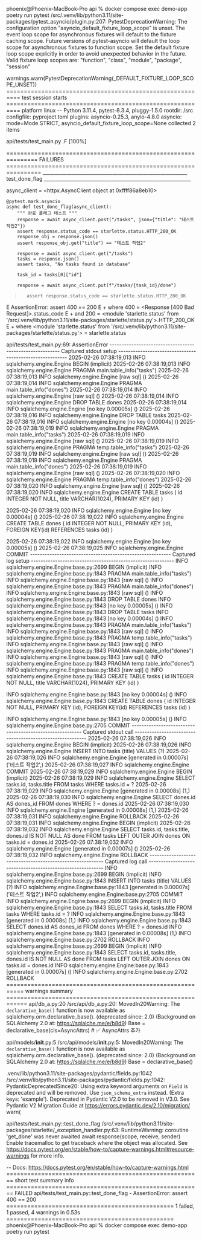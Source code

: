 phoenix@Phoenix-MacBook-Pro api % docker compose exec demo-app poetry run pytest
/src/.venv/lib/python3.11/site-packages/pytest_asyncio/plugin.py:207: PytestDeprecationWarning: The configuration option "asyncio_default_fixture_loop_scope" is unset.
The event loop scope for asynchronous fixtures will default to the fixture caching scope. Future versions of pytest-asyncio will default the loop scope for asynchronous fixtures to function scope. Set the default fixture loop scope explicitly in order to avoid unexpected behavior in the future. Valid fixture loop scopes are: "function", "class", "module", "package", "session"

  warnings.warn(PytestDeprecationWarning(_DEFAULT_FIXTURE_LOOP_SCOPE_UNSET))
========================================================== test session starts ==========================================================
platform linux -- Python 3.11.4, pytest-8.3.4, pluggy-1.5.0
rootdir: /src
configfile: pyproject.toml
plugins: asyncio-0.25.3, anyio-4.8.0
asyncio: mode=Mode.STRICT, asyncio_default_fixture_loop_scope=None
collected 2 items                                                                                                                       

api/tests/test_main.py .F                                                                                                         [100%]

=============================================================== FAILURES ================================================================
____________________________________________________________ test_done_flag _____________________________________________________________

async_client = <httpx.AsyncClient object at 0xffff86a8eb10>

    @pytest.mark.asyncio
    async def test_done_flag(async_client):
        """ 완료 플래그 테스트 """
        response = await async_client.post("/tasks", json={"title": "테스트 작업2"})
        assert response.status_code == starlette.status.HTTP_200_OK
        response_obj = response.json()
        assert response_obj.get("title") == "테스트 작업2"
    
        response = await async_client.get("/tasks")
        tasks = response.json()
        assert tasks, "No tasks found in database"
    
        task_id = tasks[0]["id"]
    
        response = await async_client.put(f"/tasks/{task_id}/done")
>       assert response.status_code == starlette.status.HTTP_200_OK
E       AssertionError: assert 400 == 200
E        +  where 400 = <Response [400 Bad Request]>.status_code
E        +  and   200 = <module 'starlette.status' from '/src/.venv/lib/python3.11/site-packages/starlette/status.py'>.HTTP_200_OK
E        +    where <module 'starlette.status' from '/src/.venv/lib/python3.11/site-packages/starlette/status.py'> = starlette.status

api/tests/test_main.py:69: AssertionError
--------------------------------------------------------- Captured stdout setup ---------------------------------------------------------
2025-02-26 07:38:19,013 INFO sqlalchemy.engine.Engine BEGIN (implicit)
2025-02-26 07:38:19,013 INFO sqlalchemy.engine.Engine PRAGMA main.table_info("tasks")
2025-02-26 07:38:19,013 INFO sqlalchemy.engine.Engine [raw sql] ()
2025-02-26 07:38:19,014 INFO sqlalchemy.engine.Engine PRAGMA main.table_info("dones")
2025-02-26 07:38:19,014 INFO sqlalchemy.engine.Engine [raw sql] ()
2025-02-26 07:38:19,014 INFO sqlalchemy.engine.Engine 
DROP TABLE dones
2025-02-26 07:38:19,014 INFO sqlalchemy.engine.Engine [no key 0.00005s] ()
2025-02-26 07:38:19,016 INFO sqlalchemy.engine.Engine 
DROP TABLE tasks
2025-02-26 07:38:19,016 INFO sqlalchemy.engine.Engine [no key 0.00004s] ()
2025-02-26 07:38:19,019 INFO sqlalchemy.engine.Engine PRAGMA main.table_info("tasks")
2025-02-26 07:38:19,019 INFO sqlalchemy.engine.Engine [raw sql] ()
2025-02-26 07:38:19,019 INFO sqlalchemy.engine.Engine PRAGMA temp.table_info("tasks")
2025-02-26 07:38:19,019 INFO sqlalchemy.engine.Engine [raw sql] ()
2025-02-26 07:38:19,019 INFO sqlalchemy.engine.Engine PRAGMA main.table_info("dones")
2025-02-26 07:38:19,019 INFO sqlalchemy.engine.Engine [raw sql] ()
2025-02-26 07:38:19,020 INFO sqlalchemy.engine.Engine PRAGMA temp.table_info("dones")
2025-02-26 07:38:19,020 INFO sqlalchemy.engine.Engine [raw sql] ()
2025-02-26 07:38:19,020 INFO sqlalchemy.engine.Engine 
CREATE TABLE tasks (
        id INTEGER NOT NULL, 
        title VARCHAR(1024), 
        PRIMARY KEY (id)
)


2025-02-26 07:38:19,020 INFO sqlalchemy.engine.Engine [no key 0.00004s] ()
2025-02-26 07:38:19,022 INFO sqlalchemy.engine.Engine 
CREATE TABLE dones (
        id INTEGER NOT NULL, 
        PRIMARY KEY (id), 
        FOREIGN KEY(id) REFERENCES tasks (id)
)


2025-02-26 07:38:19,022 INFO sqlalchemy.engine.Engine [no key 0.00005s] ()
2025-02-26 07:38:19,025 INFO sqlalchemy.engine.Engine COMMIT
---------------------------------------------------------- Captured log setup -----------------------------------------------------------
INFO     sqlalchemy.engine.Engine:base.py:2699 BEGIN (implicit)
INFO     sqlalchemy.engine.Engine:base.py:1843 PRAGMA main.table_info("tasks")
INFO     sqlalchemy.engine.Engine:base.py:1843 [raw sql] ()
INFO     sqlalchemy.engine.Engine:base.py:1843 PRAGMA main.table_info("dones")
INFO     sqlalchemy.engine.Engine:base.py:1843 [raw sql] ()
INFO     sqlalchemy.engine.Engine:base.py:1843 
DROP TABLE dones
INFO     sqlalchemy.engine.Engine:base.py:1843 [no key 0.00005s] ()
INFO     sqlalchemy.engine.Engine:base.py:1843 
DROP TABLE tasks
INFO     sqlalchemy.engine.Engine:base.py:1843 [no key 0.00004s] ()
INFO     sqlalchemy.engine.Engine:base.py:1843 PRAGMA main.table_info("tasks")
INFO     sqlalchemy.engine.Engine:base.py:1843 [raw sql] ()
INFO     sqlalchemy.engine.Engine:base.py:1843 PRAGMA temp.table_info("tasks")
INFO     sqlalchemy.engine.Engine:base.py:1843 [raw sql] ()
INFO     sqlalchemy.engine.Engine:base.py:1843 PRAGMA main.table_info("dones")
INFO     sqlalchemy.engine.Engine:base.py:1843 [raw sql] ()
INFO     sqlalchemy.engine.Engine:base.py:1843 PRAGMA temp.table_info("dones")
INFO     sqlalchemy.engine.Engine:base.py:1843 [raw sql] ()
INFO     sqlalchemy.engine.Engine:base.py:1843 
CREATE TABLE tasks (
        id INTEGER NOT NULL, 
        title VARCHAR(1024), 
        PRIMARY KEY (id)
)


INFO     sqlalchemy.engine.Engine:base.py:1843 [no key 0.00004s] ()
INFO     sqlalchemy.engine.Engine:base.py:1843 
CREATE TABLE dones (
        id INTEGER NOT NULL, 
        PRIMARY KEY (id), 
        FOREIGN KEY(id) REFERENCES tasks (id)
)


INFO     sqlalchemy.engine.Engine:base.py:1843 [no key 0.00005s] ()
INFO     sqlalchemy.engine.Engine:base.py:2705 COMMIT
--------------------------------------------------------- Captured stdout call ----------------------------------------------------------
2025-02-26 07:38:19,026 INFO sqlalchemy.engine.Engine BEGIN (implicit)
2025-02-26 07:38:19,026 INFO sqlalchemy.engine.Engine INSERT INTO tasks (title) VALUES (?)
2025-02-26 07:38:19,026 INFO sqlalchemy.engine.Engine [generated in 0.00007s] ('테스트 작업2',)
2025-02-26 07:38:19,027 INFO sqlalchemy.engine.Engine COMMIT
2025-02-26 07:38:19,029 INFO sqlalchemy.engine.Engine BEGIN (implicit)
2025-02-26 07:38:19,029 INFO sqlalchemy.engine.Engine SELECT tasks.id, tasks.title 
FROM tasks 
WHERE tasks.id = ?
2025-02-26 07:38:19,029 INFO sqlalchemy.engine.Engine [generated in 0.00008s] (1,)
2025-02-26 07:38:19,030 INFO sqlalchemy.engine.Engine SELECT dones.id AS dones_id 
FROM dones 
WHERE ? = dones.id
2025-02-26 07:38:19,030 INFO sqlalchemy.engine.Engine [generated in 0.00008s] (1,)
2025-02-26 07:38:19,031 INFO sqlalchemy.engine.Engine ROLLBACK
2025-02-26 07:38:19,031 INFO sqlalchemy.engine.Engine BEGIN (implicit)
2025-02-26 07:38:19,032 INFO sqlalchemy.engine.Engine SELECT tasks.id, tasks.title, dones.id IS NOT NULL AS done 
FROM tasks LEFT OUTER JOIN dones ON tasks.id = dones.id
2025-02-26 07:38:19,032 INFO sqlalchemy.engine.Engine [generated in 0.00007s] ()
2025-02-26 07:38:19,032 INFO sqlalchemy.engine.Engine ROLLBACK
----------------------------------------------------------- Captured log call -----------------------------------------------------------
INFO     sqlalchemy.engine.Engine:base.py:2699 BEGIN (implicit)
INFO     sqlalchemy.engine.Engine:base.py:1843 INSERT INTO tasks (title) VALUES (?)
INFO     sqlalchemy.engine.Engine:base.py:1843 [generated in 0.00007s] ('테스트 작업2',)
INFO     sqlalchemy.engine.Engine:base.py:2705 COMMIT
INFO     sqlalchemy.engine.Engine:base.py:2699 BEGIN (implicit)
INFO     sqlalchemy.engine.Engine:base.py:1843 SELECT tasks.id, tasks.title 
FROM tasks 
WHERE tasks.id = ?
INFO     sqlalchemy.engine.Engine:base.py:1843 [generated in 0.00008s] (1,)
INFO     sqlalchemy.engine.Engine:base.py:1843 SELECT dones.id AS dones_id 
FROM dones 
WHERE ? = dones.id
INFO     sqlalchemy.engine.Engine:base.py:1843 [generated in 0.00008s] (1,)
INFO     sqlalchemy.engine.Engine:base.py:2702 ROLLBACK
INFO     sqlalchemy.engine.Engine:base.py:2699 BEGIN (implicit)
INFO     sqlalchemy.engine.Engine:base.py:1843 SELECT tasks.id, tasks.title, dones.id IS NOT NULL AS done 
FROM tasks LEFT OUTER JOIN dones ON tasks.id = dones.id
INFO     sqlalchemy.engine.Engine:base.py:1843 [generated in 0.00007s] ()
INFO     sqlalchemy.engine.Engine:base.py:2702 ROLLBACK
=========================================================== warnings summary ============================================================
api/db_a.py:20
  /src/api/db_a.py:20: MovedIn20Warning: The ``declarative_base()`` function is now available as sqlalchemy.orm.declarative_base(). (deprecated since: 2.0) (Background on SQLAlchemy 2.0 at: https://sqlalche.me/e/b8d9)
    Base = declarative_base(cls=AsyncAttrs)  # ✅ AsyncAttrs 추가

api/models/__init__.py:5
  /src/api/models/__init__.py:5: MovedIn20Warning: The ``declarative_base()`` function is now available as sqlalchemy.orm.declarative_base(). (deprecated since: 2.0) (Background on SQLAlchemy 2.0 at: https://sqlalche.me/e/b8d9)
    Base = declarative_base()

.venv/lib/python3.11/site-packages/pydantic/fields.py:1042
  /src/.venv/lib/python3.11/site-packages/pydantic/fields.py:1042: PydanticDeprecatedSince20: Using extra keyword arguments on `Field` is deprecated and will be removed. Use `json_schema_extra` instead. (Extra keys: 'example'). Deprecated in Pydantic V2.0 to be removed in V3.0. See Pydantic V2 Migration Guide at https://errors.pydantic.dev/2.10/migration/
    warn(

api/tests/test_main.py::test_done_flag
  /src/.venv/lib/python3.11/site-packages/starlette/_exception_handler.py:63: RuntimeWarning: coroutine 'get_done' was never awaited
    await response(scope, receive, sender)
  Enable tracemalloc to get traceback where the object was allocated.
  See https://docs.pytest.org/en/stable/how-to/capture-warnings.html#resource-warnings for more info.

-- Docs: https://docs.pytest.org/en/stable/how-to/capture-warnings.html
======================================================== short test summary info ========================================================
FAILED api/tests/test_main.py::test_done_flag - AssertionError: assert 400 == 200
================================================ 1 failed, 1 passed, 4 warnings in 0.53s ================================================
phoenix@Phoenix-MacBook-Pro api % docker compose exec demo-app poetry run pytest